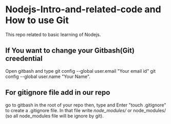 # Nodejs-Intro-and-related-code and How to use Git
This repo related to basic learning of Nodejs.
## If You want to change your Gitbash(Git) creedential


Open gitbash and type
git config --global user.email "Your email id"
git config --global user.name "Your Name".

## For gitignore file add in our repo


go to gitbash in the root of your repo then,
type and Enter "touch .gitignore" to create a .gitignore file.
In that file write 
*node_modules/* or node_modules/ (so all node_modules file will be ignore by git).
